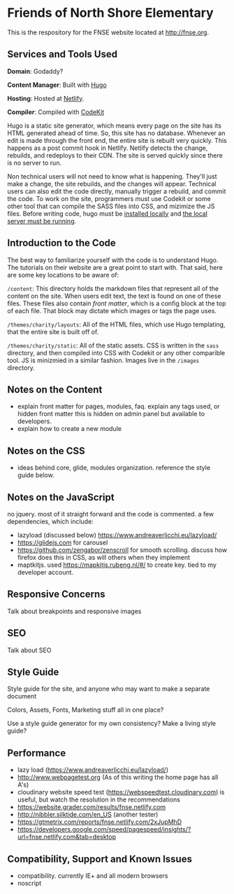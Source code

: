# Friends of North Shore Elementary

This is the respository for the FNSE website located at http://fnse.org. 

## Services and Tools Used

**Domain**: Godaddy?

**Content Manager**: Built with [Hugo](https://gohugo.io)

**Hosting**: Hosted at [Netlify](http://netlify.com).

**Compiler**: Compiled with [CodeKit](https://codekitapp.com)

Hugo is a static site generator, which means every page on the site has its HTML generated ahead of time. So, this site has no database. Whenever an edit is made through the front end, the entire site is rebuilt very quickly. This happens as a post commit hook in Netlify. Netlify detects the change, rebuilds, and redeploys to their CDN. The site is served quickly since there is no server to run.

Non technical users will not need to know what is happening. They'll just make a change, the site rebuilds, and the changes will appear. Technical users can also edit the code directly, manually trigger a rebuild, and commit the code. To work on the site, programmers must use Codekit or some other tool that can compile the SASS files into CSS, and mizimize the JS files. Before writing code, hugo must be [installed locally](https://gohugo.io/getting-started/installing/) and [the local server must be running](https://gohugo.io/getting-started/usage/).

## Introduction to the Code

The best way to familiarize yourself with the code is to understand Hugo. The tutorials on their website are a great point to start with. That said, here are some key locations to be aware of:

`/content`: This directory holds the markdown files that represent all of the content on the site. When users edit text, the text is found on one of these files. These files also contain _front matter_, which is a config block at the top of each file. That block may dictate which images or tags the page uses.

`/themes/charity/layouts`: All of the HTML files, which use Hugo templating, that the entire site is built off of.

`/themes/charity/static`: All of the static assets. CSS is written in the `sass` directory, and then compiled into CSS with Codekit or any other comparible tool. JS is minizmied in a similar fashion. Images live in the `/images` directory.

## Notes on the Content

- explain front matter for pages, modules, faq. explain any tags used, or hidden front matter this is hidden on admin panel but available to developers.
- explain how to create a new module

## Notes on the CSS

- ideas behind core, glide, modules organization. reference the style guide below.

## Notes on the JavaScript

no jquery. most of it straight forward and the code is commented. a few dependencies, which include:

- lazyload (discussed below) https://www.andreaverlicchi.eu/lazyload/
- https://glidejs.com for carousel
- https://github.com/zengabor/zenscroll for smooth scrolling. discuss how firefox does this in CSS, as will others when they implement
- maptkitjs. used https://mapkitjs.rubeng.nl/#/ to create key. tied to my developer account. 

## Responsive Concerns

Talk about breakpoints and responsive images

## SEO

Talk about SEO 

## Style Guide

Style guide for the site, and anyone who may want to make a separate document

Colors, Assets, Fonts, Marketing stuff all in one place?

Use a style guide generator for my own consistency? Make a living style guide?

## Performance

- lazy load (https://www.andreaverlicchi.eu/lazyload/)
- http://www.webpagetest.org (As of this writing the home page has all A's)
- cloudinary website speed test (https://webspeedtest.cloudinary.com) is useful, but watch the resolution in the recommendations
- https://website.grader.com/results/fnse.netlify.com
- http://nibbler.silktide.com/en_US (another tester)
- https://gtmetrix.com/reports/fnse.netlify.com/2xJupMhD
- https://developers.google.com/speed/pagespeed/insights/?url=fnse.netlify.com&tab=desktop

## Compatibility, Support and Known Issues

- compatibility. currently IE+ and all modern browsers
- noscript